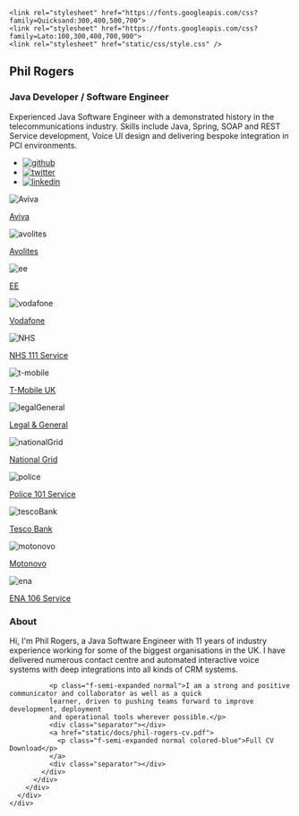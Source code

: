 <!DOCTYPE html>
<html lang="en" />
  <head>
    <meta charset="utf-8" />
    <meta name="description" content="Phil Rogers' portfolio site" />
    <meta name="keywords" content="Java,Spring,VXML,HTML,CSS,XML,JavaScript,VUI,Genesys,ContactCentre" />
    <meta name="author" content="Phil Rogers" />
    <meta name="viewport" content="width=device-width, initial-scale=1.0" />
    <link rel="shortcut icon" type="image/x-icon" href="favicon.ico" />
    <!-- Facebook Metadata /-->
    <meta property="og:title" content="Phil Rogers' portfolio site"/>
    <meta property="og:type" content="article" />
    <meta property="og:url" content="http://www.phil-rogers.uk"/>
    <meta property="og:image" content="http://www.phil-rogers.uk/static/images/fb_share.jpg"/>
    <meta property="og:description" content="London based Java &amp; web developer"/>

    <link rel="stylesheet" href="https://fonts.googleapis.com/css?family=Quicksand:300,400,500,700">
    <link rel="stylesheet" href="https://fonts.googleapis.com/css?family=Lato:100,300,400,700,900">
    <link rel="stylesheet" href="static/css/style.css" />
  </head>
  <body>
    <div class="grid-container">
      <div class="grid-item">
        <div class="section-content section-content-left-side">
          <h2 class="f-large dark bold t-left">Phil Rogers</h2>
          <h3 class="f-medium dark bold t-left">Java Developer / Software Engineer</h3>
          <div class="separator-home"></div>
          <div>
            <p class="gray2 f-normal normal t-left">
              Experienced Java Software Engineer with a demonstrated history in the 
              telecommunications industry. Skills include Java, Spring, SOAP and REST 
              Service development, Voice UI design and delivering bespoke integration
              in PCI environments.
            </p>
            <!-- Social icons -->
            <ul class="social_icons">
              <li class="github">
                <a href="https://github.com/philrogersuk" target="_blank">
                  <i class="ion-social-octocat"></i>
                  <img src="https://d33wubrfki0l68.cloudfront.net/0ec63b140374ba704a58fa0c743cb357683313dd/831d9/images/alt.png" alt="github">
                </a>
              </li>
              <li class="twitter">
                <a href="https://twitter.com/colinzealuk" target="_blank">
                  <i class="ion-social-twitter"></i>
                  <img src="https://d33wubrfki0l68.cloudfront.net/0ec63b140374ba704a58fa0c743cb357683313dd/831d9/images/alt.png" alt="twitter">
                </a>
              </li>
              <li class="linkedin">
                <a href="http://uk.linkedin.com/in/philrogersuk" target="_blank">
                  <i class="ion-social-linkedin"></i>
                  <img src="https://d33wubrfki0l68.cloudfront.net/0ec63b140374ba704a58fa0c743cb357683313dd/831d9/images/alt.png" alt="linkedin">
                </a>
              </li>
            </ul>
          </div>
        </div>
      </div>
      <div class="grid-item gray-light-bg">
        <div id="portfolio" class="uk-scrollspy-init-inview uk-scrollspy-inview uk-animation-fade">
          <div class="work uk-width-small-1-1 uk-width-medium-1-2 uk-width-large-1-4">
            <img src="static/logos/aviva.jpg" alt="Aviva">
              <a class="chocolat-image" href="#" title="Aviva">
                <div class="white-hover">
                  <p class="dark f-semi-expanded extrabold">Aviva</p>
                </div>
              </a>
          </div>
          <div class="work uk-width-small-1-1 uk-width-medium-1-2 uk-width-large-1-4">
            <img src="static/logos/avolites.png" alt="avolites">
              <a class="chocolat-image" href="#" title="avolites">
                <div class="white-hover">
                  <p class="dark f-semi-expanded extrabold">Avolites</p>
                </div>
              </a>
          </div>
          <div class="work uk-width-small-1-1 uk-width-medium-1-2 uk-width-large-1-4">
            <img src="static/logos/ee.jpg" alt="ee">
              <a class="chocolat-image" href="#" title="ee">
                <div class="white-hover">
                  <p class="dark f-semi-expanded extrabold">EE</p>
                </div>
              </a>
          </div>
          <div class="work uk-width-small-1-1 uk-width-medium-1-2 uk-width-large-1-4">
            <img src="static/logos/vodafone.png" alt="vodafone">
              <a class="chocolat-image" href="#" title="vodafone">
                <div class="white-hover">
                  <p class="dark f-semi-expanded extrabold">Vodafone</p>
                </div>
              </a>
          </div>
          <div class="work uk-width-small-1-1 uk-width-medium-1-2 uk-width-large-1-4">
            <img src="static/logos/NHS111.jpg" alt="NHS">
              <a class="chocolat-image" href="#" title="NHS">
                <div class="white-hover">
                  <p class="dark f-semi-expanded extrabold">NHS 111 Service</p>
                </div>
              </a>
          </div>
          <div class="work uk-width-small-1-1 uk-width-medium-1-2 uk-width-large-1-4">
            <img src="static/logos/t-mobile.png" alt="t-mobile">
              <a class="chocolat-image" href="#" title="t-mobile">
                <div class="white-hover">
                  <p class="dark f-semi-expanded extrabold">T-Mobile UK</p>
                </div>
              </a>
          </div>
          <div class="work uk-width-small-1-1 uk-width-medium-1-2 uk-width-large-1-4">
            <img src="static/logos/legalGeneral.png" alt="legalGeneral">
              <a class="chocolat-image" href="#" title="legalGeneral">
                <div class="white-hover">
                  <p class="dark f-semi-expanded extrabold">Legal &amp; General</p>
                </div>
              </a>
          </div>
          <div class="work uk-width-small-1-1 uk-width-medium-1-2 uk-width-large-1-4">
            <img src="static/logos/nationalGrid.jpg" alt="nationalGrid">
              <a class="chocolat-image" href="#" title="nationalGrid">
                <div class="white-hover">
                  <p class="dark f-semi-expanded extrabold">National Grid</p>
                </div>
              </a>
          </div>
          <div class="work uk-width-small-1-1 uk-width-medium-1-2 uk-width-large-1-4">
            <img src="static/logos/police101.png" alt="police">
              <a class="chocolat-image" href="#" title="police">
                <div class="white-hover">
                  <p class="dark f-semi-expanded extrabold">Police 101 Service</p>
                </div>
              </a>
          </div>
          <div class="work uk-width-small-1-1 uk-width-medium-1-2 uk-width-large-1-4">
            <img src="static/logos/tescoBank.jpg" alt="tescoBank">
              <a class="chocolat-image" href="#" title="tescoBank">
                <div class="white-hover">
                  <p class="dark f-semi-expanded extrabold">Tesco Bank</p>
                </div>
              </a>
          </div>
          <div class="work uk-width-small-1-1 uk-width-medium-1-2 uk-width-large-1-4">
            <img src="static/logos/motonovo.jpg" alt="motonovo">
              <a class="chocolat-image" href="#" title="motonovo">
                <div class="white-hover">
                  <p class="dark f-semi-expanded extrabold">Motonovo</p>
                </div>
              </a>
          </div>
          <div class="work uk-width-small-1-1 uk-width-medium-1-2 uk-width-large-1-4">
            <img src="static/logos/ena.jpg" alt="ena">
              <a class="chocolat-image" href="#" title="ena">
                <div class="white-hover">
                  <p class="dark f-semi-expanded extrabold">ENA 106 Service</p>
                </div>
              </a>
          </div>
        </div>
        <div id="about" class="t-left clearfix">
          <div class="section-content section-content-right-side">
            <h3 class="t-left f-big">About</h3>
            <div class="separator"></div>
            <div class="row">
             <p class="f-semi-expanded normal">Hi, I'm Phil Rogers, a Java Software Engineer with 11 years of industry 
              experience working for some of the biggest organisations in the UK. I have delivered
              numerous contact centre and automated interactive voice systems with deep integrations
              into all kinds of CRM systems.</p>
              
              <p class="f-semi-expanded normal">I am a strong and positive communicator and collaborator as well as a quick 
              learner, driven to pushing teams forward to improve development, deployment 
              and operational tools wherever possible.</p>
              <div class="separator"></div>
              <a href="static/docs/phil-rogers-cv.pdf">
                <p class="f-semi-expanded normal colored-blue">Full CV Download</p>
              </a>
              <div class="separator"></div>
            </div>
          </div>
        </div>
      </div>
    </div>
  </body>
</html>